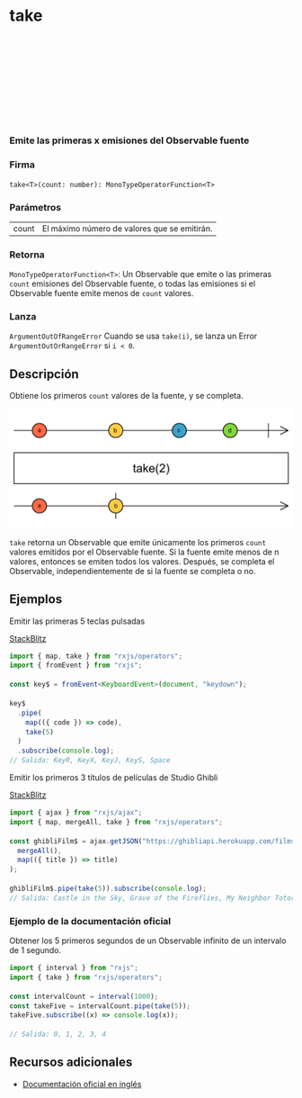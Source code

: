 <div class="page-heading">

# take

<a target="_blank" href="https://github.com/ReactiveX/rxjs/blob/master/src/internal/operators/take.ts">
<svg>
  <use xlink:href="/assets/icons/github.svg#github"></use>
</svg>
</a>
</div>

### Emite las primeras x emisiones del Observable fuente

### Firma

`take<T>(count: number): MonoTypeOperatorFunction<T>`

### Parámetros

<table>
<tr><td>count</td><td>El máximo número de valores que se emitirán.</td></tr>
</table>

### Retorna

`MonoTypeOperatorFunction<T>`: Un Observable que emite o las primeras `count` emisiones del Observable fuente, o todas las emisiones si el Observable fuente emite menos de `count` valores.

### Lanza

`ArgumentOutOfRangeError` Cuando se usa `take(i)`, se lanza un Error `ArgumentOutOrRangeError` si `i < 0`.

## Descripción

Obtiene los primeros `count` valores de la fuente, y se completa.

<img src="assets/images/marble-diagrams/filtering/take.png" alt="Diagrama de canicas del operador take">

`take` retorna un Observable que emite únicamente los primeros `count` valores emitidos por el Observable fuente. Si la fuente emite menos de n valores, entonces se emiten todos los valores. Después, se completa el Observable, independientemente de si la fuente se completa o no.

## Ejemplos

Emitir las primeras 5 teclas pulsadas

[StackBlitz](https://stackblitz.com/edit/rxjs-take-1?file=index.ts)

```typescript
import { map, take } from "rxjs/operators";
import { fromEvent } from "rxjs";

const key$ = fromEvent<KeyboardEvent>(document, "keydown");

key$
  .pipe(
    map(({ code }) => code),
    take(5)
  )
  .subscribe(console.log);
// Salida: KeyR, KeyX, KeyJ, KeyS, Space
```

Emitir los primeros 3 títulos de películas de Studio Ghibli

[StackBlitz](https://stackblitz.com/edit/rxjs-take-2?file=index.ts)

```javascript
import { ajax } from "rxjs/ajax";
import { map, mergeAll, take } from "rxjs/operators";

const ghibliFilm$ = ajax.getJSON("https://ghibliapi.herokuapp.com/films").pipe(
  mergeAll(),
  map(({ title }) => title)
);

ghibliFilm$.pipe(take(5)).subscribe(console.log);
// Salida: Castle in the Sky, Grave of the Fireflies, My Neighbor Totoro
```

### Ejemplo de la documentación oficial

Obtener los 5 primeros segundos de un Observable infinito de un intervalo de 1 segundo.

```javascript
import { interval } from "rxjs";
import { take } from "rxjs/operators";

const intervalCount = interval(1000);
const takeFive = intervalCount.pipe(take(5));
takeFive.subscribe((x) => console.log(x));

// Salida: 0, 1, 2, 3, 4
```

## Recursos adicionales

- [Documentación oficial en inglés](https://rxjs-dev.firebaseapp.com/api/operators/take)
